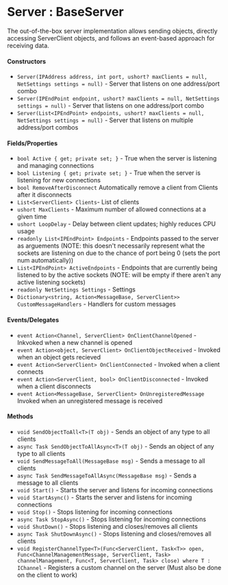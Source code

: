# Server : BaseServer<ServerClient>
The out-of-the-box server implementation allows sending objects, directly accessing ServerClient objects, and follows an event-based approach for receiving data.
#### Constructors

- `Server(IPAddress address, int port, ushort? maxClients = null, NetSettings settings = null)` - Server that listens on one address/port combo
- `Server(IPEndPoint endpoint, ushort? maxClients = null, NetSettings settings = null)` - Server that listens on one address/port combo
- `Server(List<IPEndPoint> endpoints, ushort? maxClients = null, NetSettings settings = null)` - Server that listens on multiple address/port combos

#### Fields/Properties

- `bool Active { get; private set; }` - True when the server is listening and managing connections
- `bool Listening { get; private set; }` - True when the server is listening for new connections
- `bool RemoveAfterDisconnect` Automatically remove a client from Clients after it disconnects
- `List<ServerClient> Clients`- List of clients
- `ushort MaxClients` - Maximum number of allowed connections at a given time
- `ushort LoopDelay` - Delay between client updates; highly reduces CPU usage
- `readonly List<IPEndPoint> Endpoints` - Endpoints passed to the server as arguements (NOTE: this doesn't necessarily represent what the sockets are listening on due to the chance of port being 0 (sets the port num automatically))
- `List<IPEndPoint> ActiveEndpoints` - Endpoints that are currently being listened to by the active sockets (NOTE: will be empty if there aren't any active listening sockets)
- `readonly NetSettings Settings` - Settings
- `Dictionary<string, Action<MessageBase, ServerClient>> CustomMessageHandlers` - Handlers for custom messages

#### Events/Delegates

- `event Action<Channel, ServerClient> OnClientChannelOpened` - Inkvoked when a new channel is opened
- `event Action<object, ServerClient> OnClientObjectReceived` - Invoked when an object gets recieved
- `event Action<ServerClient> OnClientConnected` - Invoked when a client connects
- `event Action<ServerClient, bool> OnClientDisconnected` - Invoked when a client disconnects
- `event Action<MessageBase, ServerClient> OnUnregisteredMessage` Invoked when an unregistered message is received

#### Methods
- `void SendObjectToAll<T>(T obj)` - Sends an object of any type to all clients
- `async Task SendObjectToAllAsync<T>(T obj)` - Sends an object of any type to all clients
- `void SendMessageToAll(MessageBase msg)` - Sends a message to all clients
- `async Task SendMessageToAllAsync(MessageBase msg)` - Sends a message to all clients
- `void Start()` - Starts the server and listens for incoming connections
- `void StartAsync()` - Starts the server and listens for incoming connections
- `void Stop()` - Stops listening for incoming connections
- `async Task StopAsync()` - Stops listening for incoming connections
- `void ShutDown()` - Stops listening and closes/removes all clients
- `async Task ShutDownAsync()` - Stops listening and closes/removes all clients
- `void RegisterChannelType<T>(Func<ServerClient, Task<T>> open, Func<ChannelManagementMessage, ServerClient, Task> channelManagement, Func<T, ServerClient, Task> close) where T : IChannel` - Registers a custom channel on the server (Must also be done on the client to work)
